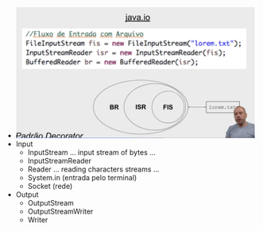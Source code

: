 - ![](./entrada.png)
- Input
  - InputStream ... input stream of bytes ...
  - InputStreamReader
  - Reader ... reading characters streams ...
  - System.in (entrada pelo terminal)
  - Socket (rede)
- Output
  - OutputStream
  - OutputStreamWriter
  - Writer